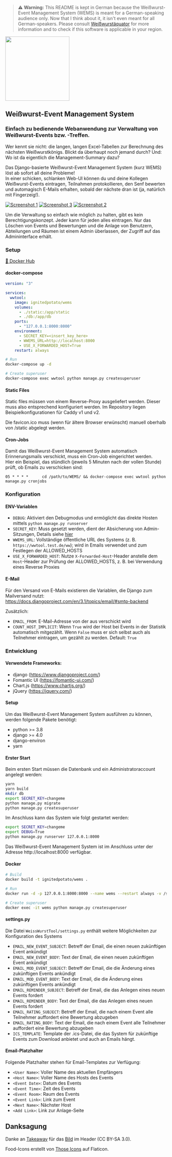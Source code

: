 > ⚠ **Warning:** This README is kept in German because the Weißwurst-Event Management System (WEMS) is meant for a German-speaking audience only. Now that I think about it, it isn't even meant for all German-speakers. Please consult [Weißwurstäquator](https://en.wikipedia.org/wiki/Wei%C3%9Fwurst%C3%A4quator) for more information and to check if this software is applicable in your region.

<img src="https://raw.githubusercontent.com/ignitedPotato/wems/main/wems2.svg" width="200">

## Weißwurst-Event Management System
### Einfach zu bedienende Webanwendung zur Verwaltung von Weißwurst-Events bzw. -Treffen.

Wer kennt sie nicht: die langen, langen Excel-Tabellen zur Berechnung des nächsten Weißwurstkönigs. Blickt da überhaupt noch jemand durch? Und: Wo ist da eigentlich die Management-Summary dazu?

Das Django-basierte Weißwurst-Event Management System (kurz WEMS) löst ab sofort all deine Probleme!  
In einer schicken, schlanken Web-UI können du und deine Kollegen Weißwurst-Events eintragen, Teilnahmen protokollieren, den Senf bewerten und automagisch E-Mails erhalten, sobald der nächste dran ist (ja, natürlich mit Fingerzeig!).

[![Screenshot 1](https://raw.githubusercontent.com/ignitedPotato/wems/main/screenshot1_thumb.png)](https://raw.githubusercontent.com/ignitedPotato/wems/main/screenshot1.png)
[![Screenshot 3](https://raw.githubusercontent.com/ignitedPotato/wems/main/screenshot3_thumb.png)](https://raw.githubusercontent.com/ignitedPotato/wems/main/screenshot3.png)
[![Screenshot 2](https://raw.githubusercontent.com/ignitedPotato/wems/main/screenshot2_thumb.png)](https://raw.githubusercontent.com/ignitedPotato/wems/main/screenshot2.png)

Um die Verwaltung so einfach wie möglich zu halten, gibt es kein Berechtigungskonzept. Jeder kann für jeden alles eintragen. Nur das Löschen von Events und Bewertungen und die Anlage von Benutzern, Abteilungen und Räumen ist einem Admin überlassen, der Zugriff auf das Admininterface erhält.

### Setup

[🐳 Docker Hub](https://hub.docker.com/r/ignitedpotato/wems)

#### docker-compose
```yaml
version: "3"

services:
  wwtool:
    image: ignitedpotato/wems
    volumes:
      - ./static:/app/static
      - ./db:/app/db
    ports:
      - "127.0.0.1:8000:8000"
    environment:
      - SECRET_KEY=<insert_key_here>
      - WWEMS_URL=http://localhost:8000
      - USE_X_FORWARDED_HOST=True
    restart: always
```

```bash
# Run
docker-compose up -d

# Create superuser
docker-compose exec wwtool python manage.py createsuperuser
```

#### Static Files
Static files müssen von einem Reverse-Proxy ausgeliefert werden. Dieser muss also entsprechend konfiguriert werden.
Im Repository liegen Beispielkonfigurationen für Caddy v1 und v2.

Die favicon.ico muss (wenn für ältere Browser erwünscht) manuell oberhalb von /static abgelegt werden.

#### Cron-Jobs
Damit das Weißwurst-Event Management System automatisch Erinnerungsmails verschickt, muss ein Cron-Job eingerichtet werden.  
Hier ein Beispiel, das stündlich (jeweils 5 Minuten nach der vollen Stunde) prüft, ob Emails zu verschicken sind:
```
05 * * * *      cd /path/to/WEMS/ && docker-compose exec wwtool python manage.py cronjobs
```

### Konfiguration
#### ENV-Variablen
* `DEBUG`: Aktiviert den Debugmodus und ermöglicht das direkte Hosten mittels `python manage.py runserver`
* `SECRET_KEY`: Muss gesetzt werden, dient der Absicherung von Admin-Sitzungen, Details siehe [hier](https://docs.djangoproject.com/en/3.0/ref/settings/#secret-key)
* `WWEMS_URL`: Vollständige öffentliche URL des Systems (z. B. `https://wwtool.test.de/ww`); wird in Emails verwendet und zum Festlegen der ALLOWED_HOSTS
* `USE_X_FORWARDED_HOST`: Nutze `X-Forwarded-Host`-Header anstelle dem `Host`-Header zur Prüfung der ALLOWED_HOSTS, z. B. bei Verwendung eines Reverse Proxies

#### E-Mail
Für den Versand von E-Mails existieren die Variablen, die Django zum Mailversand nutzt:
https://docs.djangoproject.com/en/3.1/topics/email/#smtp-backend

Zusätzlich:
* `EMAIL_FROM`: E-Mail-Adresse von der aus verschickt wird
* `COUNT_HOST_IMPLICIT`: Wenn `True` wird der Host bei Events in der Statistik automatisch mitgezählt. Wenn `False` muss er sich selbst auch als Teilnehmer eintragen, um gezählt zu werden. Default: `True`


### Entwicklung
#### Verwendete Frameworks:
* django (https://www.djangoproject.com/)
* Fomantic UI (https://fomantic-ui.com/)
* Chart.js (https://www.chartjs.org/)
* jQuery (https://jquery.com/)

#### Setup
Um das Weißwurst-Event Management System ausführen zu können, werden folgende Pakete benötigt:
* python >= 3.8
* django >= 4.0
* django-environ
* yarn

#### Erster Start
Beim ersten Start müssen die Datenbank und ein Administratoraccount angelegt werden:
```bash
yarn
yarn build
mkdir db
export SECRET_KEY=changeme
python manage.py migrate
python manage.py createsuperuser
```

Im Anschluss kann das System wie folgt gestartet werden:
```bash
export SECRET_KEY=changeme
export DEBUG=True
python manage.py runserver 127.0.0.1:8000
```

Das Weißwurst-Event Management System ist im Anschluss unter der Adresse http://localhost:8000 verfügbar.

#### Docker
```bash
# Build
docker build -t ignitedpotato/wems .

# Run
docker run -d -p 127.0.0.1:8000:8000 --name wems --restart always -v /srv/static:/app/static -v /srv/db:/app/db -e SECRET_KEY=<insert_key_here> -e WWEMS_URL="http://localhost:8000" ignitedpotato/wems:latest

# Create superuser
docker exec -it wems python manage.py createsuperuser
```

#### settings.py
Die Datei `WeissWurstTool/settings.py` enthält weitere Möglichkeiten zur Konfiguration des Systems
* `EMAIL_NEW_EVENT_SUBJECT`: Betreff der Email, die einen neuen zukünftigen Event ankündigt
* `EMAIL_NEW_EVENT_BODY`: Text der Email, die einen neuen zukünftigen Event ankündigt
* `EMAIL_MOD_EVENT_SUBJECT`: Betreff der Email, die die Änderung eines zukünftigen Events ankündigt
* `EMAIL_MOD_EVENT_BODY`: Text der Email, die die Änderung eines zukünftigen Events ankündigt
* `EMAIL_REMINDER_SUBJECT`: Betreff der Email, die das Anlegen eines neuen Events fordert
* `EMAIL_REMINDER_BODY`: Text der Email, die das Anlegen eines neuen Events fordert
* `EMAIL_RATING_SUBJECT`: Betreff der Email, die nach einem Event alle Teilnehmer auffordert eine Bewertung abzugeben
* `EMAIL_RATING_BODY`: Text der Email, die nach einem Event alle Teilnehmer auffordert eine Bewertung abzugeben
* `ICS_TEMPLATE`: Template der .ics-Datei, die das System für zukünftige Events zum Download anbietet und auch an Emails hängt.

#### Email-Platzhalter
Folgende Platzhalter stehen für Email-Templates zur Verfügung:
* `<User Name>`: Voller Name des aktuellen Empfängers
* `<Host Name>`: Voller Name des Hosts des Events
* `<Event Date>`: Datum des Events
* `<Event Time>`: Zeit des Events
* `<Event Room>`: Raum des Events
* `<Event Link>`: Link zum Event
* `<Next Name>`: Nächster Host
* `<Add Link>`: Link zur Anlage-Seite

## Danksagung
Danke an [Takeaway](https://commons.wikimedia.org/wiki/User:Takeaway) für das [Bild](https://de.wikipedia.org/wiki/Datei:Weisswurst_close-up.jpg) im Header (CC BY-SA 3.0).

Food-Icons erstellt von [Those Icons](https://www.flaticon.com/authors/those-icons) auf Flaticon.